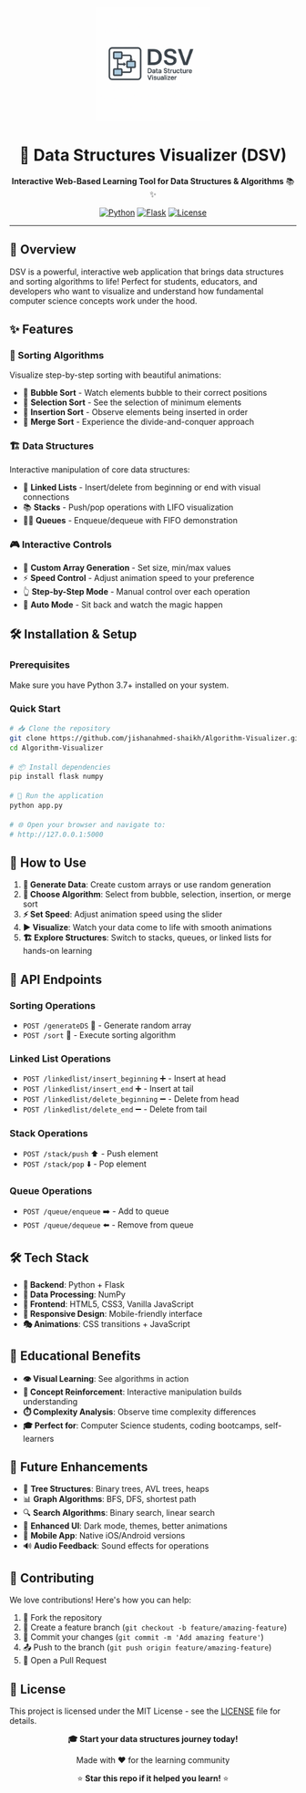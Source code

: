 <div align="center">
  <img src="DSV-Logo.png" alt="DSV Logo" width="200"/>
  
  # 🎯 Data Structures Visualizer (DSV)
  
  **Interactive Web-Based Learning Tool for Data Structures & Algorithms** 📚✨
  
  [![Python](https://img.shields.io/badge/Python-3.7+-blue.svg)](https://python.org)
  [![Flask](https://img.shields.io/badge/Flask-2.0+-green.svg)](https://flask.palletsprojects.com)
  [![License](https://img.shields.io/badge/License-MIT-yellow.svg)](LICENSE)
  
</div>

---

## 🚀 Overview

DSV is a powerful, interactive web application that brings data structures and sorting algorithms to life! Perfect for students, educators, and developers who want to visualize and understand how fundamental computer science concepts work under the hood.

## ✨ Features

### 🔄 Sorting Algorithms
Visualize step-by-step sorting with beautiful animations:
- 🫧 **Bubble Sort** - Watch elements bubble to their correct positions
- 🎯 **Selection Sort** - See the selection of minimum elements
- 📝 **Insertion Sort** - Observe elements being inserted in order  
- 🔀 **Merge Sort** - Experience the divide-and-conquer approach

### 🏗️ Data Structures
Interactive manipulation of core data structures:
- 🔗 **Linked Lists** - Insert/delete from beginning or end with visual connections
- 📚 **Stacks** - Push/pop operations with LIFO visualization
- 🚶‍♂️ **Queues** - Enqueue/dequeue with FIFO demonstration

### 🎮 Interactive Controls
- 🎲 **Custom Array Generation** - Set size, min/max values
- ⚡ **Speed Control** - Adjust animation speed to your preference
- 👆 **Step-by-Step Mode** - Manual control over each operation
- 🤖 **Auto Mode** - Sit back and watch the magic happen

## 🛠️ Installation & Setup

### Prerequisites
Make sure you have Python 3.7+ installed on your system.

### Quick Start
```bash
# 📥 Clone the repository
git clone https://github.com/jishanahmed-shaikh/Algorithm-Visualizer.git
cd Algorithm-Visualizer

# 📦 Install dependencies
pip install flask numpy

# 🚀 Run the application
python app.py

# 🌐 Open your browser and navigate to:
# http://127.0.0.1:5000
```

## 🎯 How to Use

1. **🎲 Generate Data**: Create custom arrays or use random generation
2. **🔧 Choose Algorithm**: Select from bubble, selection, insertion, or merge sort
3. **⚡ Set Speed**: Adjust animation speed using the slider
4. **▶️ Visualize**: Watch your data come to life with smooth animations
5. **🏗️ Explore Structures**: Switch to stacks, queues, or linked lists for hands-on learning

## 🔌 API Endpoints

### Sorting Operations
- `POST /generateDS` 🎲 - Generate random array
- `POST /sort` 🔄 - Execute sorting algorithm

### Linked List Operations  
- `POST /linkedlist/insert_beginning` ➕ - Insert at head
- `POST /linkedlist/insert_end` ➕ - Insert at tail
- `POST /linkedlist/delete_beginning` ➖ - Delete from head
- `POST /linkedlist/delete_end` ➖ - Delete from tail

### Stack Operations
- `POST /stack/push` ⬆️ - Push element
- `POST /stack/pop` ⬇️ - Pop element

### Queue Operations
- `POST /queue/enqueue` ➡️ - Add to queue
- `POST /queue/dequeue` ⬅️ - Remove from queue

## 🛠️ Tech Stack

- **🐍 Backend**: Python + Flask
- **🧮 Data Processing**: NumPy
- **🎨 Frontend**: HTML5, CSS3, Vanilla JavaScript
- **📱 Responsive Design**: Mobile-friendly interface
- **🎭 Animations**: CSS transitions + JavaScript

## 🎯 Educational Benefits

- **👁️ Visual Learning**: See algorithms in action
- **🧠 Concept Reinforcement**: Interactive manipulation builds understanding
- **⏱️ Complexity Analysis**: Observe time complexity differences
- **🎓 Perfect for**: Computer Science students, coding bootcamps, self-learners

## 🚀 Future Enhancements

- 🌳 **Tree Structures**: Binary trees, AVL trees, heaps
- 📊 **Graph Algorithms**: BFS, DFS, shortest path
- 🔍 **Search Algorithms**: Binary search, linear search
- 🎨 **Enhanced UI**: Dark mode, themes, better animations
- 📱 **Mobile App**: Native iOS/Android versions
- 🔊 **Audio Feedback**: Sound effects for operations

## 🤝 Contributing

We love contributions! Here's how you can help:

1. 🍴 Fork the repository
2. 🌿 Create a feature branch (`git checkout -b feature/amazing-feature`)
3. 💾 Commit your changes (`git commit -m 'Add amazing feature'`)
4. 📤 Push to the branch (`git push origin feature/amazing-feature`)
5. 🔄 Open a Pull Request

## 📄 License

This project is licensed under the MIT License - see the [LICENSE](LICENSE) file for details.

<div align="center">
  
  **🎓 Start your data structures journey today!** 
  
  Made with ❤️ for the learning community
  
  ⭐ **Star this repo if it helped you learn!** ⭐
  
</div>